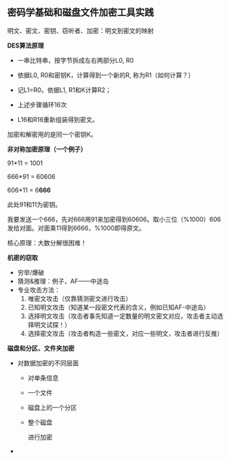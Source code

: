 ## 密码学基础和磁盘文件加密工具实践

明文、密文、密钥、窃听者、加密：明文到密文的映射

**DES算法原理**

* 一串比特串，按字节拆成左右两部分L0, R0

* 依据L0, R0和密钥K，计算得到一个新的R, 称为R1（如何计算？）

* 记L1=R0。依据L1, R1和K计算R2；

* 上述步骤循环16次

* L16和R16重新组装得到密文。

加密和解密用的是同一个密钥K。

**非对称加密原理（一个例子）**

91*11 = 1001

666*91 = 60606

606*11 = 6**666**

此处91和11为密钥。

我要发送一个666，先对666用91来加密得到60606。取小三位（%1000）606发给对面。对面乘11得到6666，%1000即得原文。



核心原理：大数分解很困难！



**机密的窃取**

* 穷举/爆破
* 猜测&推理：例子，AF——中途岛
* 专业攻击方法：
  1. 唯密文攻击（仅靠猜测密文进行攻击）
  2. 已知明文攻击（知道某一段密文代表的含义，例如已知AF-中途岛）
  3. 选择明文攻击（攻击者事先知道一定数量的明文密文对应，攻击者主动选择明文试探！）
  4. 选择密文攻击（攻击者构造一些密文，对应一些明文，攻击者进行反推）



**磁盘和分区、文件夹加密**

* 对数据加密的不同层面

  * 对单条信息

  * 一个文件

  * 磁盘上的一个分区

  * 整个磁盘

    进行加密

* 







